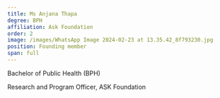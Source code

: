 ```yaml
---
title: Ms Anjana Thapa
degree: BPH
affiliation: Ask Foundation
order: 2
image: /images/WhatsApp Image 2024-02-23 at 13.35.42_8f793230.jpg
position: Founding member
span: full
---
```


Bachelor of Public Health (BPH)

Research and Program Officer, ASK Foundation
